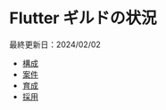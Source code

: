 # Flutter ギルドの状況

最終更新日：2024/02/02

- [構成]
- [案件]
- [育成]
- [採用]

<!-- Links -->

[構成]: docs/structure.md

[案件]: docs/project.md

[育成]: docs/nurturing.md

[採用]: docs/recruit.md
